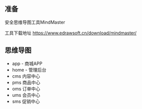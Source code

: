 
## 准备
安全思维导图工具MindMaster

工具下载地址
https://www.edrawsoft.cn/download/mindmaster/

## 思维导图

- app - 商城APP
- home - 管理后台
- cms 内容中心
- pms 商品中心
- oms 订单中心
- ums 会员中心
- sms 促销中心

